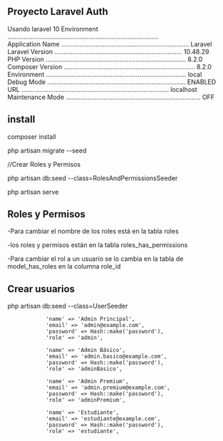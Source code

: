 ## Proyecto Laravel Auth

Usando laravel 10
 Environment ....................................................................................  
  Application Name ....................................................................... Laravel  
  Laravel Version ....................................................................... 10.48.29  
  PHP Version .............................................................................. 8.2.0  
  Composer Version ......................................................................... 8.2.0  
  Environment .............................................................................. local  
  Debug Mode ............................................................................. ENABLED  
  URL .................................................................................. localhost  
  Maintenance Mode ........................................................................... OFF  

## install
composer install

php artisan migrate --seed

//Crear Roles y Permisos

php artisan db:seed --class=RolesAndPermissionsSeeder

php artisan serve

## Roles y Permisos

-Para cambiar el nombre de los roles está en la tabla roles

-los roles y permisos están en la tabla roles_has_permissions

-Para cambiar el rol a un usuario se lo cambia en la tabla de model_has_roles en la columna role_id

## Crear usuarios 

php artisan db:seed --class=UserSeeder


                'name' => 'Admin Principal',
                'email' => 'admin@example.com',
                'password' => Hash::make('password'),
                'role' => 'admin',
          
                'name' => 'Admin Básico',
                'email' => 'admin.basico@example.com',
                'password' => Hash::make('password'),
                'role' => 'adminBasico',
            
                'name' => 'Admin Premium',
                'email' => 'admin.premium@example.com',
                'password' => Hash::make('password'),
                'role' => 'adminPremium',
           
                'name' => 'Estudiante',
                'email' => 'estudiante@example.com',
                'password' => Hash::make('password'),
                'role' => 'estudiante',
  